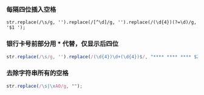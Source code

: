 ### 每隔四位插入空格
```javascirpt
str.replace(/\s/g, '').replace(/[^\d]/g, '').replace(/(\d{4})(?=\d)/g, '$1 ');
```
### 银行卡号前部分用 * 代替，仅显示后四位
```javascript
str.replace(/\s/g, '').replace(/(\d{4})\d+(\d{4})$/, "**** **** **** $2");
```
### 去除字符串所有的空格
```javascript
str.replace(/\s|\xA0/g, "");
```